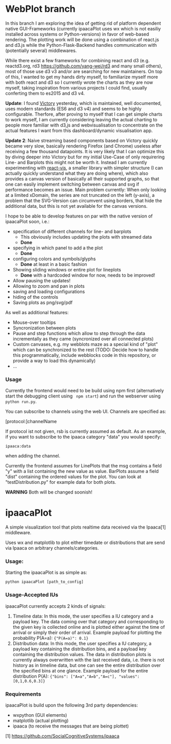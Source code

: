 # WebPlot branch

In this branch I am exploring the idea of getting rid of platform dependent native GUI-Frameworks (currently ipaacaPlot uses wx which is not easiliy installed across systems or Python-versions) in favor of web-based rendering. The plotting work will be done using a combination of react.js and d3.js while the Python-Flask-Backend handles communication with (potentially several) middlewares.

While there exist a few frameworks for combining react and d3 (e.g. reactd3.org, rd3 https://github.com/yang-wei/rd3 and many small others), most of those use d3 v3 and/or are searching for new maintainers. On top of this, I wanted to get my hands dirty myself, to familiarize myself more with both react and d3 so I currently wrote the charts as they are now myself, taking inspiration from various projects I could find, usually conferting them to es2015 and d3 v4.

**Update**: I found [Victory](https://formidable.com/open-source/victory/) yesterday, which is maintained, well documented, uses modern standards (ES6 and d3 v4) and seems to be highly configurable. Therfore, after proving to myself that I can get simple charts to work myself, I am currently considering leaving the actual charting to people more familiar with d3,js and webvisualisation to concentrate on the actual features I want from this dashboard/dynamic visualisation app.

**Update 2**: Naive streaming based components based on Victory quickly became very slow, basically rendering Firefox (and Chrome) useless after receiving a few thousand datapoints. It is very likely that I can optimize this by diving deeper into Victory but for my initial Use-Case of only requirering Line- and Barplots this might not be worth it. Instead I am currently experimenting with [react-vis](https://github.com/uber/react-vis), a smaller library with simpler structure (I can actually quickly understand what they are doing where), which also provides a canvas version of basically all their supported graphs, so that one can easily implement switching between canvas and svg if performance becomes an issue. 
Main problem currently: When only looking at a limited xDomain, the series are not truncated on the left (y-axis), a problem that the SVG-Version can circumvent using borders, that hide the additional data, but this is not yet available for the canvas versions.

I hope to be able to develop features on par with the native version of ipaacaPlot soon, i.e.:

* specification of different channels for line- and barplots 
    * This obviously includes updating the plots with streamed data
    * **Done**
* specifying in which panel to add a the plot
    * **Done**
* configuring colors and symbols/glyphs 
    * **Done** at least in a basic fashion
* Showing sliding windows or entire plot for lineplots
    * **Done** with a hardcoded window for now, needs to be improved!
* Allow pausing the updates!
* Allowing to zoom and pan in plots
* saving and loading configurations
* hiding of the controls
* Saving plots as png/svg/pdf

As well as additional features:

* Mouse-over tooltips
* Syncronization between plots
* Pause and step functions which allow to step through the data incrementally as they came (syncronized over all connected plots)
* Custom canvases, e.g. my webblots maze as a special kind of "plot" which can be synchronized to the rest (TODO: Decide how to handle this programmatically, include webblocks code in this repository, or provide a way to load this dynamically)
* ...

### Usage

Currently the frontend would need to be build using npm first (alternatively start the debugging client using ```
npm start```) and run the webserver using ```python run.py```. 

You can subscribe to channels using the web UI. Channels are specified as:

[protocol:]channelName

If protocol ist not given, rsb is currently assumed as default. As an example, if you want to subscribe to the ipaaca category "data" you would specify:
```
ipaaca:data
```
when adding the channel.

Currently the frontend assumes for LinePlots that the msg contains a field "y" with a list containing the new value as value.
BarPlots assume a field "dist" containing the ordered values for the plot. You can look at "testDistribution.py" for example data for both plots.

**WARNING** Both will be changed soonish!


# ipaacaPlot
A simple visualization tool that plots realtime data received via the Ipaaca[1] middleware.

Uses wx and matplotlib to plot either timedate or distributions that are send via Ipaaca on arbitrary channels/categories.

### Usage:

Starting the ipaacaPlot is as simple as:
```
python ipaacaPlot [path_to_config]
```

### Usage-Accepted IUs

ipaacaPlot currently accepts 2 kinds of signals:

1. Timeline data: In this mode, the user specifies a IU category and a payload key. The data coming over that category and corresponding to the given key is collected online and is plotted either against the time of arrival or simply their order of arrival. Example payload for plotting the probability P(A=a): `{"P(A=a)": 0.1}`
2. Distribution data: In this mode, the user specifies a IU category, a payload key containing the distribution bins, and a payload key containing the distribution values. The data in distribution plots is currently always overwritten with the last received data, i.e. there is not history as in timeline data, but one can see the entire distribution over the specified bins at one glance. Example payload for the entire distribution P(A): `{"bins": ["A=a","A=b","A=c"], "values": [0,1,0.6,0.3]}`


### Requirements

ipaacaPlot is build upon the following 3rd party dependencies:

* wxpython (GUI elements)
* matplotlib (actual plotting)
* ipaaca (to receive the messages that are being plottet)


[1] https://github.com/SocialCognitiveSystems/ipaaca
